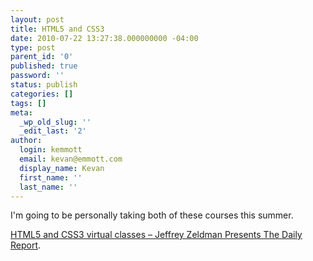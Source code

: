 ```yaml
---
layout: post
title: HTML5 and CSS3
date: 2010-07-22 13:27:38.000000000 -04:00
type: post
parent_id: '0'
published: true
password: ''
status: publish
categories: []
tags: []
meta:
  _wp_old_slug: ''
  _edit_last: '2'
author:
  login: kemmott
  email: kevan@emmott.com
  display_name: Kevan
  first_name: ''
  last_name: ''
---
```

<p>I'm going to be personally taking both of these courses this summer.</p>
<p><a href="http://www.zeldman.com/2010/07/22/html5-and-css3-virtual-classes/">HTML5 and CSS3 virtual classes – Jeffrey Zeldman Presents The Daily Report</a>.</p>
